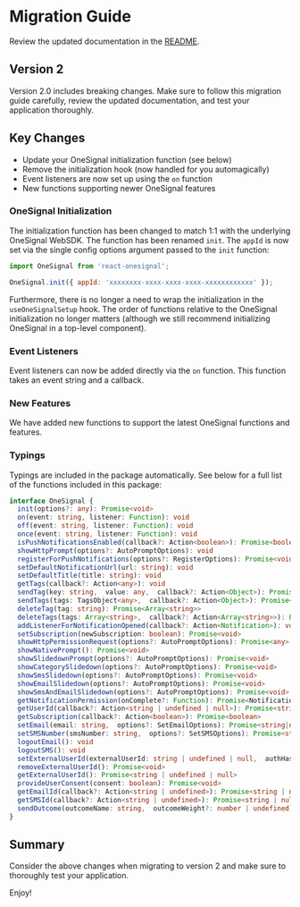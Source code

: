 
# Migration Guide
Review the updated documentation in the [README](https://github.com/OneSignal/react-onesignal/blob/master/README.md).

## Version 2
Version 2.0 includes breaking changes. Make sure to follow this migration guide carefully, review the updated documentation, and test your application thoroughly.

## Key Changes
- Update your OneSignal initialization function (see below)
- Remove the initialization hook (now handled for you automagically)
- Event listeners are now set up using the `on` function
- New functions supporting newer OneSignal features

### OneSignal Initialization
The initialization function has been changed to match 1:1 with the underlying OneSignal WebSDK. The function has been renamed `init`. The `appId` is now set via the single config options argument passed to the `init` function:

```js
import OneSignal from 'react-onesignal';

OneSignal.init({ appId: 'xxxxxxxx-xxxx-xxxx-xxxx-xxxxxxxxxxxx' });
```

Furthermore, there is no longer a need to wrap the initialization in the `useOneSignalSetup` hook. The order of functions relative to the OneSignal initialization no longer matters (although we still recommend initializing OneSignal in a top-level component).

### Event Listeners
Event listeners can now be added directly via the `on` function. This function takes an event string and a callback.

### New Features
We have added new functions to support the latest OneSignal functions and features.

### Typings
Typings are included in the package automatically. See below for a full list of the functions included in this package:
```ts
interface OneSignal {
  init(options?: any): Promise<void>
  on(event: string, listener: Function): void
  off(event: string, listener: Function): void
  once(event: string, listener: Function): void
  isPushNotificationsEnabled(callback?: Action<boolean>): Promise<boolean>
  showHttpPrompt(options?: AutoPromptOptions): void
  registerForPushNotifications(options?: RegisterOptions): Promise<void>
  setDefaultNotificationUrl(url: string): void
  setDefaultTitle(title: string): void
  getTags(callback?: Action<any>): void
  sendTag(key: string,  value: any,  callback?: Action<Object>): Promise<Object | null>
  sendTags(tags: TagsObject<any>,  callback?: Action<Object>): Promise<Object | null>
  deleteTag(tag: string): Promise<Array<string>>
  deleteTags(tags: Array<string>,  callback?: Action<Array<string>>): Promise<Array<string>>
  addListenerForNotificationOpened(callback?: Action<Notification>): void
  setSubscription(newSubscription: boolean): Promise<void>
  showHttpPermissionRequest(options?: AutoPromptOptions): Promise<any>
  showNativePrompt(): Promise<void>
  showSlidedownPrompt(options?: AutoPromptOptions): Promise<void>
  showCategorySlidedown(options?: AutoPromptOptions): Promise<void>
  showSmsSlidedown(options?: AutoPromptOptions): Promise<void>
  showEmailSlidedown(options?: AutoPromptOptions): Promise<void>
  showSmsAndEmailSlidedown(options?: AutoPromptOptions): Promise<void>
  getNotificationPermission(onComplete?: Function): Promise<NotificationPermission>
  getUserId(callback?: Action<string | undefined | null>): Promise<string | undefined | null>
  getSubscription(callback?: Action<boolean>): Promise<boolean>
  setEmail(email: string,  options?: SetEmailOptions): Promise<string|null>
  setSMSNumber(smsNumber: string,  options?: SetSMSOptions): Promise<string | null>
  logoutEmail(): void
  logoutSMS(): void
  setExternalUserId(externalUserId: string | undefined | null,  authHash?: string): Promise<void>
  removeExternalUserId(): Promise<void>
  getExternalUserId(): Promise<string | undefined | null>
  provideUserConsent(consent: boolean): Promise<void>
  getEmailId(callback?: Action<string | undefined>): Promise<string | null | undefined>
  getSMSId(callback?: Action<string | undefined>): Promise<string | null | undefined>
  sendOutcome(outcomeName: string,  outcomeWeight?: number | undefined): Promise<void>
}
```

## Summary
Consider the above changes when migrating to version 2 and make sure to thoroughly test your application.

Enjoy!
